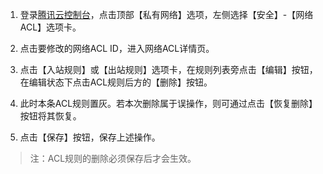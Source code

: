 1. 登录[腾讯云控制台](https://console.qcloud.com/)，点击顶部【私有网络】选项，左侧选择【安全】-【网络ACL】选项卡。

2. 点击要修改的网络ACL ID，进入网络ACL详情页。

3. 点击【入站规则】或【出站规则】选项卡，在规则列表旁点击【编辑】按钮，在编辑状态下点击ACL规则后方的【删除】按钮。

4. 此时本条ACL规则置灰。若本次删除属于误操作，则可通过点击【恢复删除】按钮将其恢复。

5. 点击【保存】按钮，保存上述操作。

>注：ACL规则的删除必须保存后才会生效。